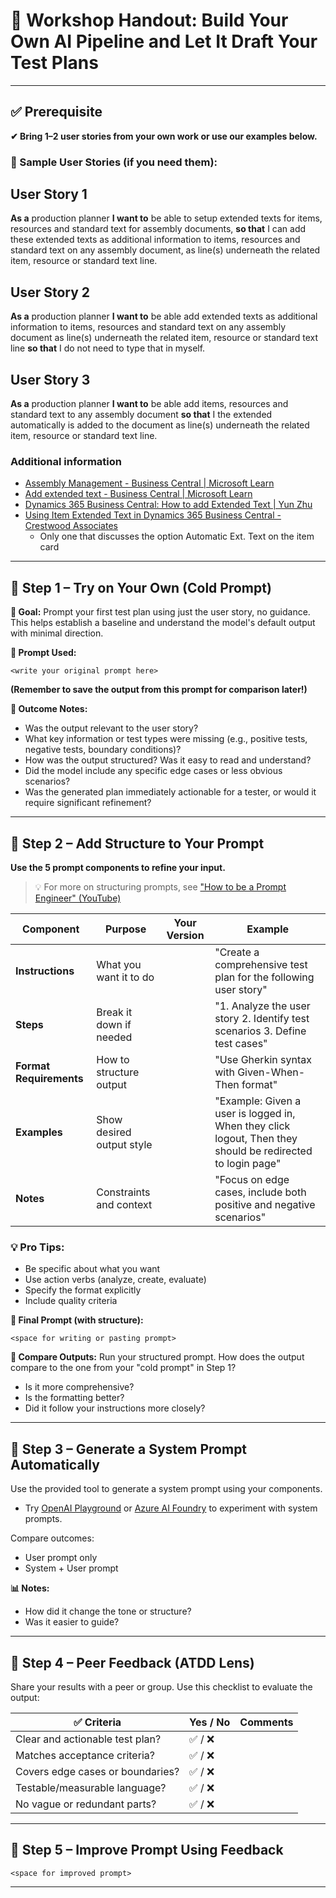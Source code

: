 # 🧠 Workshop Handout: Build Your Own AI Pipeline and Let It Draft Your Test Plans

---

## ✅ Prerequisite
**✔ Bring 1–2 user stories from your own work or use our examples below.**

### 📌 Sample User Stories (if you need them):
## User Story 1
  **As a** production planner **I want to** be able to setup extended texts for items, resources and standard text for assembly documents, **so that** I can add these extended texts as additional information to items, resources and standard text on any assembly document, as line(s) underneath the related item, resource or standard text line.

## User Story 2
  **As a** production planner **I want to** be able add extended texts as additional information to items, resources and standard text on any assembly document as line(s) underneath the related item, resource or standard text line **so that** I do not need to type that in myself.

## User Story 3
  **As a** production planner **I want to** be able add items, resources and standard text to any assembly document **so that** I the extended automatically is added to the document as line(s) underneath the related item, resource or standard text line.

### Additional information
- [Assembly Management - Business Central | Microsoft Learn](https://learn.microsoft.com/en-us/dynamics365/business-central/assembly-assemble-items)
- [Add extended text - Business Central | Microsoft Learn](https://learn.microsoft.com/en-us/dynamics365/business-central/ui-how-define-ext-text)
- [Dynamics 365 Business Central: How to add Extended Text | Yun Zhu](https://yzhums.com/13060/)
- [Using Item Extended Text in Dynamics 365 Business Central - Crestwood Associates](https://www.crestwood.com/blog/using-item-extended-text-in-dynamics-365-business-central/)
  - Only one that discusses the option Automatic Ext. Text on the item card 

---

## 🏁 Step 1 – Try on Your Own (Cold Prompt)
**🎯 Goal:** Prompt your first test plan using just the user story, no guidance. This helps establish a baseline and understand the model's default output with minimal direction.

**📝 Prompt Used:**
```
<write your original prompt here>
```
**(Remember to save the output from this prompt for comparison later!)**

**🧪 Outcome Notes:**
- Was the output relevant to the user story?
- What key information or test types were missing (e.g., positive tests, negative tests, boundary conditions)?
- How was the output structured? Was it easy to read and understand?
- Did the model include any specific edge cases or less obvious scenarios?
- Was the generated plan immediately actionable for a tester, or would it require significant refinement?

---

## 🧱 Step 2 – Add Structure to Your Prompt
**Use the 5 prompt components to refine your input.**

> 💡 For more on structuring prompts, see ["How to be a Prompt Engineer" (YouTube)](https://www.youtube.com/watch?v=q8xpDwjyNLY)

| Component            | Purpose | Your Version | Example |
|---------------------|---------|--------------|---------|
| **Instructions**     | What you want it to do | | "Create a comprehensive test plan for the following user story" |
| **Steps**            | Break it down if needed | | "1. Analyze the user story 2. Identify test scenarios 3. Define test cases" |
| **Format Requirements** | How to structure output | | "Use Gherkin syntax with Given-When-Then format" |
| **Examples**         | Show desired output style | | "Example: Given a user is logged in, When they click logout, Then they should be redirected to login page" |
| **Notes**            | Constraints and context | | "Focus on edge cases, include both positive and negative scenarios" |

### 💡 Pro Tips:
- Be specific about what you want
- Use action verbs (analyze, create, evaluate)
- Specify the format explicitly
- Include quality criteria

**📝 Final Prompt (with structure):**
```
<space for writing or pasting prompt>
```

**🔄 Compare Outputs:**
Run your structured prompt. How does the output compare to the one from your "cold prompt" in Step 1?
- Is it more comprehensive?
- Is the formatting better?
- Did it follow your instructions more closely?

---

## 🔧 Step 3 – Generate a System Prompt Automatically
Use the provided tool to generate a system prompt using your components.

- Try [OpenAI Playground](https://platform.openai.com/playground/prompts) or [Azure AI Foundry](https://ai.azure.com/) to experiment with system prompts.

Compare outcomes:
- User prompt only
- System + User prompt

**📊 Notes:**
- How did it change the tone or structure?
- Was it easier to guide?

---

## 🤝 Step 4 – Peer Feedback (ATDD Lens)

Share your results with a peer or group. Use this checklist to evaluate the output:

| ✅ Criteria                                  | Yes / No | Comments |
|--------------------------------------------|----------|----------|
| Clear and actionable test plan?             | ✅ / ❌  |          |
| Matches acceptance criteria?                | ✅ / ❌  |          |
| Covers edge cases or boundaries?            | ✅ / ❌  |          |
| Testable/measurable language?               | ✅ / ❌  |          |
| No vague or redundant parts?                | ✅ / ❌  |          |

---

## 🔁 Step 5 – Improve Prompt Using Feedback

```
<space for improved prompt>
```

---
